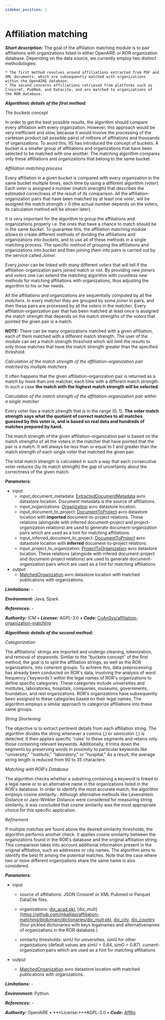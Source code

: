 ```yaml
---
sidebar_position: 1
---
```


# Affiliation matching

***Short description:***  The goal of the affiliation matching module is to pair affiliations with organizations listed in either OpenAIRE or ROR organization database. 
Depending on the data source, we currently employ two distinct methodologies:

	* The first method revolves around affiliations extracted from PDF and XML documents, which are subsequently matched with organizations within the OpenAIRE database.
	* The second concerns affiliations retrieved from platforms such as Crossref, PubMed, and Datacite, and are matched to organizations of the ROR database. 


***Algorithmic details of the first method:***

*The buckets concept*

In order to get the best possible results, the algorithm should compare every affiliation with every organization. However, this approach would be very inefficient and slow, because it would involve the processing of the cartesian product (all possible pairs) of millions of affiliations and thousands of organizations. To avoid this, IIS has introduced the concept of buckets. A bucket is a smaller group of affiliations and organizations that have been selected to be matched with one another. The matching algorithm compares only these affiliations and organizations that belong to the same bucket.

*Affiliation matching process*

Every affiliation in a given *bucket* is compared with every organization in the same bucket multiple times, each time by using a different algorithm (*voter*). Each *voter* is assigned a number (match strength) that describes the estimated correctness of the result of its comparison. All the affiliation-organization pairs that have been matched by at least one *voter*, will be assigned the match strength > 0 (the actual number depends on the voters, its calculation method will be shown later).

It is very important for the algorithm to group the affiliations and organizations properly i.e. the ones that have a chance to match should be in the same *bucket*. To guarantee this, the affiliation matching module allows to create different methods of dividing the affiliations and organizations into *buckets*, and to use all of these methods in a single matching process. The specific method of grouping the affiliations and organizations into *bucket* and then joining them into pairs is carried out by the service called *Joiner*.

Every *joiner* can be linked with many different *voters* that will tell if the affiliation-organization pairs joined match or not. By providing new *joiners* and *voters* one can extend the matching algorithm with countless new methods for matching affiliations with organizations, thus adjusting the algorithm to his or her needs.

All the affiliations and organizations are sequentially computed by all the *matchers*. In every *matcher* they are grouped by some *joiner* in pairs, and then these pairs are processed by all the *voters* in the *matcher*. Every affiliation-organization pair that has been matched at least once is assigned the match strength that depends on the match strengths of the *voters* that pointed the given pair is a match. 

**NOTE:** There can be many organizations matched with a given affiliation, each of them matched with a different match strength. The user of the module can set a match strength threshold which will limit the results to only those matches that have the match strength greater than the specified threshold.

*Calculation of the match strength of the affiliation-organization pair matched by multiple matchers*

It often happens that the given affiliation-organization pair is returned as a match by more than one matcher, each time with a different match strength. In such a case **the match with the highest match strength will be selected**.

*Calculation of the match strength of the affiliation-organization pair within a single matcher*

Every voter has a match strength that is in the range (0, 1]. **The voter match strength says what the quotient of correct matches to all matches guessed by this voter is, and is based on real data and hundreds of matches prepared by hand.**

The match strength of the given affiliation-organization pair is based on the match strengths of all the voters in the matcher that have pointed that the pair is a match. It will always be less than or equal to 1 and greater than the match strength of each single voter that matched the given pair.

The total match strength is calculated in such a way that each consecutive voter reduces (by its match strength) the gap of uncertainty about the correctness of the given match.

***Parameters:***

* input
	* input_document_metadata: [ExtractedDocumentMetadata](https://github.com/openaire/iis/blob/master/iis-schemas/src/main/avro/eu/dnetlib/iis/metadataextraction/ExtractedDocumentMetadata.avdl) avro datastore location. Document metadata is the source of affiliations.
	* input_organizations: [Organization](https://github.com/openaire/iis/blob/master/iis-schemas/src/main/avro/eu/dnetlib/iis/importer/Organization.avdl) avro datastore location. 
 	* input_document_to_project: [DocumentToProject](https://github.com/openaire/iis/blob/master/iis-schemas/src/main/avro/eu/dnetlib/iis/importer/DocumentToProject.avdl) avro datastore location with **imported** document-to-project relations. These relations (alongside with inferred document-project and project-organization relations) are used to generate document-organization pairs which are used as a hint for matching affiliations.
	* input_inferred_document_to_project: [DocumentToProject](https://github.com/openaire/iis/blob/master/iis-schemas/src/main/avro/eu/dnetlib/iis/referenceextraction/project/DocumentToProject.avdl) avro datastore location with **inferred** document-to-project relations. 
 	* input_project_to_organization: [ProjectToOrganization](https://github.com/openaire/iis/blob/master/iis-schemas/src/main/avro/eu/dnetlib/iis/importer/ProjectToOrganization.avdl) avro datastore location. These relations (alongside with infered document-project and document-project relations) are used to generate document-organization pairs which are used as a hint for matching affiliations
* output
	* [MatchedOrganization](https://github.com/openaire/iis/blob/master/iis-wf/iis-wf-affmatching/src/main/resources/eu/dnetlib/iis/wf/affmatching/model/MatchedOrganization.avdl) avro datastore location with matched publications with organizations.

***Limitations:*** -

***Environment:*** 
Java, Spark

***References:*** -

***Authority:*** ICM &bull; ***License:*** AGPL-3.0 &bull; ***Code:*** [CoAnSys/affiliation-organization-matching](https://github.com/CeON/CoAnSys/tree/master/affiliation-organization-matching)


***Algorithmic details of the second method:***

*Categorization*

The affiliations' strings are imported and undergo cleaning, tokenization, and removal of stopwords. Similar to the “buckets concept”  of the first method, the goal is to split the affiliation strings, as well as the ROR organizations, into coherent groups. To achieve this, data preprocessing has already been conducted on ROR's data, involving the analysis of word frequency ('keywords') within the legal names of ROR's organizations to define specific categories. These categories include universities and institutes, laboratories, hospitals, companies, museums, governments, foundation, and rest organizations. ROR's organizations have subsequently been assigned to these categories based on their legal names. The algorithm employs a similar approach to categorize affiliations into these same groups.

*String Shortening*

The objective is to extract pertinent details from each affiliation string. The algorithm divides the string whenever a comma (,) or semicolon (;) is detected. It then applies specific 'rules' to these segments and retains only those containing relevant keywords. Additionally, it trims down the segments by preserving words in proximity to particular keywords like "university," "institute," "laboratory," or "hospital." As a result, the average string length is reduced from 90 to 35 characters.

*Matching with ROR's Database*

The algorithm checks whether a substring containing a keyword is linked to a legal name or to an alternative name in the organizations listed in the ROR's database. In order to identify the most accurate match, the algorithm employs cosine similarity.. Although alternative methods like Levenshtein Distance or Jaro-Winkler Distance were considered for measuring string similarity, it was concluded that cosine similarity was the most appropriate choice for this specific application.

*Refinement*

If multiple matches are found above the desired similarity thresholds, the algorithm performs another check. It applies cosine similarity between the organizations found in the ROR's database and the original affiliation string. This comparison takes into account additional information present in the original affiliation, such as addresses or city names. The algorithm aims to identify the best fit among the potential matches. Note that the case where two or more different organizations share the same name is also considered.

***Parameters:***

* input
	* source of affiliations: JSON Crossref or XML Pubmed or Parquet DataCite files.

	* organizations: [dix_acad.pkl](https://github.com/mkallipo/affiliation-matching/blob/main/dictionaries/dix_acad.pkl), [dix_mult](https://github.com/mkallipo/affiliation-matching/blob/main/dictionaries/dix_mult.pkl, [dix_city](https://github.com/mkallipo/affiliation-matching/blob/main/dictionaries/dix_city.pkl), [dix_country](https://github.com/mkallipo/affiliation-matching/blob/main/dictionaries/dix_country.pkl)  (four pickled dictionaries with keys legalnames and alternativenames of organizations in the ROR database.)

	* similarity thresholds: simU for universities, simG for other organizations (default values are simU = 0.64, simG = 0.87).
    cument-organization pairs which are used as a hint for matching affiliations
    
* output
	* [MatchedOrganization](https://github.com/openaire/iis/blob/master/iis-wf/iis-wf-affmatching/src/main/resources/eu/dnetlib/iis/wf/affmatching/model/MatchedOrganization.avdl) avro datastore location with matched publications with organizations.
    
    
***Limitations:*** -

***Environment:*** 
Python

***References:*** -

***Authority:*** OpenAIRE &bull; ***License:***AGPL-3.0   &bull; ***Code:*** [AffRo](https://github.com/mkallipo/affiliation-matching)



